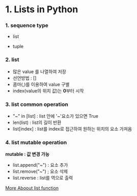 # 1. Lists in Python

### 1. sequence type

-   list

-   tuple

### 2. list

-   많은 value 를 나열하여 저장
-   선언방법 : []
-   콤마(,)를 이용하여 value 구별
-   index(value의 위치 값)는 **0**부터 시작

### 3. list common operation

-   "~" in [list] : list 안에 '~'요소가 있으면 True
-   len(list) : list의 길이 반환
-   list[index] : list를 index로 접근하여 원하는 위치의 요소 가져옴

### 4. list mutable operation

**mutable : 값 변경 가능**

-   list.append("~") : 요소 추가
-   list.remove("~") ; 요소 삭제
-   list.reverse : list를 역으로 출력

[More Aboout list function](https://docs.python.org/3/library/stdtypes.html#sequence-types-list-tuple-range)
